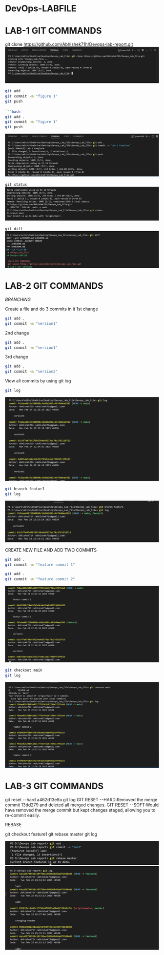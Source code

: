 # DevOps-LABFILE

# LAB-1 GIT COMMANDS

git clone https://github.com/Abhishek71h/Devops-lab-report.git
![clone command](./f1.png)

```bash
git add .
git commit -m "figure 1"
git push

```bash
git add .
git commit -m "figure 1"
git push
```


![add,push,commit](./f2.png)

`git status`
![status](./f3.png)


`git diff`
![diff](./f4.png)




# LAB-2 GIT COMMANDS
*BRANCHING*


Create a file and do 3 commits in it
1st change
```bash
git add .
git commit -m "version1"
```

2nd change
```bash
git add .
git commit -m "version1"
```

3rd change
```bash
git add .
git commit -m "version3"
```

View all commits by using git log

```bash
git log
```

![allcommit](./f5.png)

```bash
git branch featur1
git log
```

![allcommit](./f6.png)

CREATE NEW FILE AND ADD TWO COMMITS
```bash
git add .
git commit -m "feature commit 1"
```

```bash
git add .
git commit -m "feature commit 2"
```

![allcommit](./f7.png)

```bash
git checkout main
git log
```


![allcommit](./f8.png)


# LAB-3 GIT COMMANDS

git reset --hard a462d13e9a
git log
GIT RESET --HARD:Removed the merge commit 13dd279 and deleted all merged changes. GIT RESET --SOFT:Would have removed the merge commit but kept changes staged, allowing you to re-commit easily.

REBASE

git checkout feature1
git rebase master
git log

![rebase](./f11.png)
![rebase](./f12.png)

